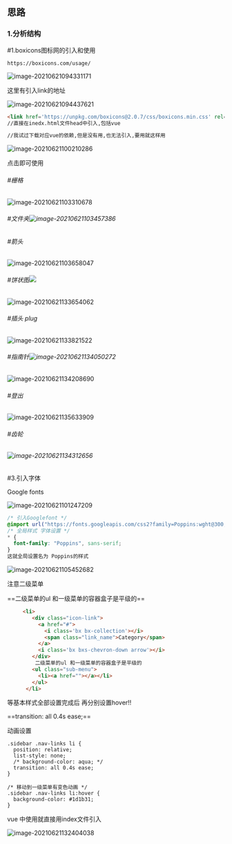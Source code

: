 ## 思路

### 1.分析结构

#1.boxicons图标网的引入和使用

```
https://boxicons.com/usage/
```

![image-20210621094331171](C:\Users\inui\AppData\Roaming\Typora\typora-user-images\image-20210621094331171.png)

这里有引入link的地址

![image-20210621094437621](C:\Users\inui\AppData\Roaming\Typora\typora-user-images\image-20210621094437621.png)

```html
<link href='https://unpkg.com/boxicons@2.0.7/css/boxicons.min.css' rel='stylesheet'>
//直接在inedx.html文件head中引入,包括vue

//我试过下载对应vue的依赖,但是没有用,也无法引入,要用就这样用
```

![image-20210621100210286](C:\Users\inui\AppData\Roaming\Typora\typora-user-images\image-20210621100210286.png)

点击即可使用

###### #栅格

![image-20210621103310678](C:\Users\inui\AppData\Roaming\Typora\typora-user-images\image-20210621103310678.png)

###### #文件夹![image-20210621103457386](C:\Users\inui\AppData\Roaming\Typora\typora-user-images\image-20210621103457386.png)

###### #箭头

![image-20210621103658047](C:\Users\inui\AppData\Roaming\Typora\typora-user-images\image-20210621103658047.png)



###### #饼状图![](C:\Users\inui\AppData\Roaming\Typora\typora-user-images\image-20210621133547790.png)

![image-20210621133654062](C:\Users\inui\AppData\Roaming\Typora\typora-user-images\image-20210621133654062.png)

###### #插头 plug

![image-20210621133821522](C:\Users\inui\AppData\Roaming\Typora\typora-user-images\image-20210621133821522.png)

###### #指南针![image-20210621134050272](C:\Users\inui\AppData\Roaming\Typora\typora-user-images\image-20210621134050272.png)

![image-20210621134208690](C:\Users\inui\AppData\Roaming\Typora\typora-user-images\image-20210621134208690.png)

###### #登出

![image-20210621135633909](C:\Users\inui\AppData\Roaming\Typora\typora-user-images\image-20210621135633909.png)

###### #齿轮

###### ![image-20210621134312656](C:\Users\inui\AppData\Roaming\Typora\typora-user-images\image-20210621134312656.png)

#3.引入字体

Google fonts 

![image-20210621101247209](C:\Users\inui\AppData\Roaming\Typora\typora-user-images\image-20210621101247209.png)

```css
/* 引入Googlefont */
@import url("https://fonts.googleapis.com/css2?family=Poppins:wght@300;400;500;600;700&display=swap");
/* 全局样式 字体设置 */
* {
  font-family: "Poppins", sans-serif;
}
这就全局设置名为 Poppins的样式
```

![image-20210621105452682](C:\Users\inui\AppData\Roaming\Typora\typora-user-images\image-20210621105452682.png)

注意二级菜单

   ==二级菜单的ul 和一级菜单的容器盒子是平级的==

```html
     <li>
        <div class="icon-link">
          <a href="#">
            <i class='bx bx-collection'></i>
            <span class="link_name">Category</span>
          </a>
          <i class='bx bxs-chevron-down arrow'></i>
        </div>
         二级菜单的ul 和一级菜单的容器盒子是平级的
        <ul class="sub-menu">
          <li><a href=""></a></li>
        </ul>
      </li>
```

等基本样式全部设置完成后 再分别设置hover!!

==transition: all 0.4s ease;==

动画设置

```
.sidebar .nav-links li {
  position: relative;
  list-style: none;
  /* background-color: aqua; */
  transition: all 0.4s ease;
}

/* 移动到一级菜单有变色动画 */
.sidebar .nav-links li:hover {
  background-color: #1d1b31;
}
```

vue 中使用就直接用index文件引入

![image-20210621132404038](C:\Users\inui\AppData\Roaming\Typora\typora-user-images\image-20210621132404038.png)
